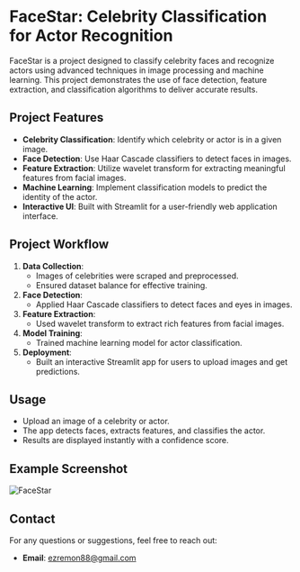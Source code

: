 # FaceStar: Celebrity Classification for Actor Recognition

FaceStar is a project designed to classify celebrity faces and recognize actors using advanced techniques in image processing and machine learning. This project demonstrates the use of face detection, feature extraction, and classification algorithms to deliver accurate results.

## Project Features
- **Celebrity Classification**: Identify which celebrity or actor is in a given image.
- **Face Detection**: Use Haar Cascade classifiers to detect faces in images.
- **Feature Extraction**: Utilize wavelet transform for extracting meaningful features from facial images.
- **Machine Learning**: Implement classification models to predict the identity of the actor.
- **Interactive UI**: Built with Streamlit for a user-friendly web application interface.

## Project Workflow
1. **Data Collection**:
   - Images of celebrities were scraped and preprocessed.
   - Ensured dataset balance for effective training.
2. **Face Detection**:
   - Applied Haar Cascade classifiers to detect faces and eyes in images.
3. **Feature Extraction**:
   - Used wavelet transform to extract rich features from facial images.
4. **Model Training**:
   - Trained machine learning model for actor classification.
5. **Deployment**:
   - Built an interactive Streamlit app for users to upload images and get predictions.


## Usage
- Upload an image of a celebrity or actor.
- The app detects faces, extracts features, and classifies the actor.
- Results are displayed instantly with a confidence score.



## Example Screenshot

![FaceStar](https://github.com/user-attachments/assets/2f1e822f-0175-41c9-ab30-8e3eb9946718)

## Contact
For any questions or suggestions, feel free to reach out:
- **Email**: ezremon88@gmail.com
